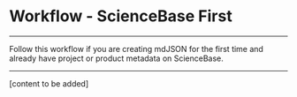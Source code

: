 # Workflow - ScienceBase First

---

Follow this workflow if you are creating mdJSON for the first time and already have project or product metadata on ScienceBase.

---

\[content to be added\]

